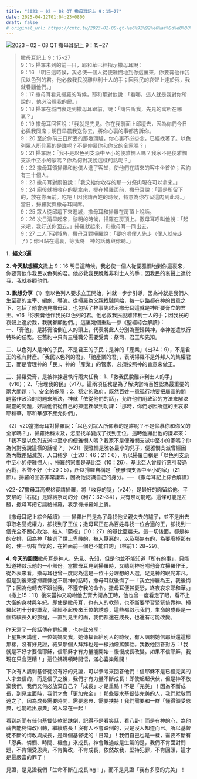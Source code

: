 ```yaml
---
title: "2023 – 02 – 08 QT 撒母耳記上 9：15~27"
date: 2025-04-12T01:04:23+0800
draft: false
# original_url: https://cmtc.tw/2023-02-08-qt-%e6%92%92%e6%af%8d%e8%80%b3%e8%a8%98%e4%b8%8a-9%ef%bc%9a1527
---
```


![2023 – 02 – 08 QT 撒母耳記上 9：15~27](/images/qt.jpg  "2023 – 02 – 08 QT 撒母耳記上 9：15~27")

> 撒母耳記上 9：15~27  
> 9：15 掃羅未到的前一日，耶和華已經指示撒母耳說：  
> 9：16 「明日這時候，我必使一個人從便雅憫地到你這裏來，你要膏他作我民以色列的君。他必救我民脫離非利士人的手；因我民的哀聲上達於我，我就眷顧他們。」  
> 9：17 撒母耳看見掃羅的時候，耶和華對他說：「看哪，這人就是我對你所說的，他必治理我的民。」  
> 9：18 掃羅在城門裏走到撒母耳跟前，說：「請告訴我，先見的寓所在哪裏？」  
> 9：19 撒母耳回答說：「我就是先見。你在我前面上邱壇去，因為你們今日必與我同席；明日早晨我送你去，將你心裏的事都告訴你。  
> 9：20 至於你前三日所丟的那幾頭驢，你心裏不必掛念，已經找著了。以色列眾人所仰慕的是誰呢？不是仰慕你和你父的全家嗎？」  
> 9：21 掃羅說：「我不是以色列支派中至小的便雅憫人嗎？我家不是便雅憫支派中至小的家嗎？你為何對我說這樣的話呢？」  
> 9：22 撒母耳領掃羅和他僕人進了客堂，使他們在請來的客中坐首位；客約有三十個人。  
> 9：23 撒母耳對廚役說：「我交給你收存的那一分祭肉現在可以拿來。」  
> 9：24 廚役就把收存的腿拿來，擺在掃羅面前，撒母耳說：「這是所留下的，放在你面前。吃吧！因我請百姓的時候，特意為你存留這肉到此時。」當日，掃羅就與撒母耳同席。  
> 9：25 眾人從邱壇下來進城，撒母耳和掃羅在房頂上說話。  
> 9：26 次日清早起來，黎明的時候，掃羅在房頂上。撒母耳呼叫他說：「起來吧，我好送你回去。」掃羅就起來，和撒母耳一同出去。  
> 9：27 二人下到城角，撒母耳對掃羅說：「要吩咐僕人先走（僕人就先走了）；你且站在這裏，等我將　神的話傳與你聽。」

**1.  經文3遍**

**2. 今天默想經文**撒上 9：16 明日這時候，我必使一個人從便雅憫地到你這裏來，你要膏他作我民以色列的君。他必救我民脫離非利士人的手；因我民的哀聲上達於我，我就眷顧他們。

**3. 默想分享**（1）當以色列人要求立王開始，神就一步步引導，因為神就是我們人生至高的主宰、編劇、導演。從掃羅為父親找驢開始，每一步路都在神的旨意之下，包括了他會遇見撒母耳，也包括了神事先啟示撒母耳這就是神所要膏立的君王。v16「你要膏他作我民以色列的君。他必救我民脫離非利士人的手；因我民的哀聲上達於我，我就眷顧他們。」這裏幾個重點—參《聖經綜合解讀》：  
一、「膏他」，是將膏油倒在人的頭上，代表將此人分別為聖歸與神，奉神差遣執行特殊的任務。在舊約中只有三種職分需要受膏：祭司、君王和先知。

二、以色列人是神的子民，不是君王的子民；是神的「產業」（出34：9），不是君王的私有財產。「我民以色列的君」、「祂產業的君」，表明掃羅不是外邦人的集權君王，而是管理神的「民」、神的「產業」的管家，必須按照神的旨意來做王。

三、掃羅受膏，是被神揀選執行兩大任務：1、「救我民脫離非利士人的手」（v16）；2、「治理我的民」（v17）。這兩項任務是為了解決當時百姓認為最重要的兩大問題：1、安全的保障；2、穩定的政府。既然百姓一意孤行地要把屬靈的問題當作政治的問題來解決，神就「依從他們的話」，允許他們用政治的方法來解決屬靈的問題，好讓他們從自己的揀選裡學到功課：「那時，你們必因所選的王哀求耶和華，耶和華卻不應允你們」。

（2）v20當撒母耳對掃羅說：「以色列眾人所仰慕的是誰呢？不是仰慕你和你父的全家嗎？」，掃羅始料未及，怎麼找羊變成了找到王位，這時他顯出他的謙卑來：「我不是以色列支派中至小的便雅憫人嗎？我家不是便雅憫支派中至小的家嗎？你為何對我說這樣的話呢？」（v21）便雅憫是雅各最小的兒子，便雅憫支派曾經因為內戰差點滅族，人口稀少（士20：46；21：6），所以掃羅自稱是「以色列支派中至小的便雅憫人」。掃羅的家鄉是基比亞（10：26），基比亞人曾經行惡引發過內戰，名聲不好（士20：5），所以掃羅自稱是「便雅憫支派中至小的家」（21節）。掃羅的回答非常謙卑，因為他認識自己的身分。── 《撒母耳記上綜合解讀》

v22~27撒母耳高規格宴請掃羅，將「收存的腿」（v24），是最好的肉留給他。平安祭的「右腿」是歸給祭司的分（利7：32~34），只有祭司能吃。這條可能是左腿，撒母耳把它讓給掃羅，表示待掃羅如上賓。

《撒母耳記上綜合解讀》── 掃羅出門是為了尋找他父親失去的驢子，並不是出去爭取名譽或權力，卻找到了王位；撒母耳正在為百姓尋找一位合適的王，卻找到一個完全不關心政治、被人「藐視」（10：27）的基比亞農夫。這一切後面，都是神的安排，因為神「揀選了世上卑賤的，被人厭惡的，以及那無有的，為要廢掉那有的，使一切有血氣的，在神面前一個也不能自誇」（林前1：28~29）。

**4. 今天的回應**撒母耳是神人、先見、先知，但是他並不能知道「所有的事」，只能知道神啟示他的一小部份。當撒母耳見到掃羅時，又聽到神吩咐他膏立掃羅作王，從外表來看，撒母耳也曾一度認為這是一位十分理想的人選，足見神的眼光非凡。但是到後來當掃羅悖逆不聽神的話時，撒母耳就後悔了—「我立掃羅為王，我後悔了；因為他轉去不跟從我，不遵守我的命令。撒母耳便甚憂愁，終夜哀求耶和華。」（撒上15：11）後來當神又吩咐他去膏大衛為王時，他也曾一度看走了眼，看不上大衛的身材與年紀。即使是撒母耳，也有人的軟弱，也不斷要學習緊緊倚靠神。掃羅起初十分的謙卑，卻經不起後來王位的誘惑，這些都啟示我們，生命的成長是一個持續長久的旅程，一直到見主的面，我們都還在成長，也還有可能改變。

昨天寫了一段話傳在群組裏，也在此分享：  
上星期天講道，一位媽媽問我，她傳福音給別人的時候，有人諷刺她信耶穌還這樣那樣，沒有好見證，結果那個人拜拜也是一樣抽煙罵髒話。我教他回答對方：「我就是不好才要信耶穌，信耶穌才有力量能開始－慢慢成長改變。如果不信耶穌，我現在只會更糟！」這位媽媽頓時開悟，滿心喜樂離開！

下次有人諷刺基督徒沒有好的見證，可以參考來回答他們！信耶穌不是已經完美的人才去信的，而是信了之後，我們才有力量不斷成長！即使起起伏伏，但是神不放棄我們，我們又何必放棄自己？「成長」才是重點！不是「完美」！因為不斷成長，到見主面時，我們才會「更加完全」！那些要求基督徒完美的人，我們就敬而遠之了，因為成長需要時間、需要恩典、需要扶持！我們需要和一群「懂得領受恩典，也能給出恩典」的人常在一起！

看到新聞有任何基督徒軟弱跌倒，記得不是看笑話，看八卦！而是有神的心，為他禱告能夠悔改回轉，繼續成長！沒有人不會跌倒的，只是沒人知道而已。所以基督徒不斷的悔改與成長，是每個基督徒的「日常」！我們自己也是一樣，需要不斷有「恩典、憐憫、時間、機會」來成長。神會難過或是生氣的是，我們不肯面對問題，不肯領受恩典，不肯悔改，不肯成長，依然故我，堅持犯罪，不肯回頭，這才是最嚴富的罪了！

見證，是見證我們「生命不斷在成長ing！」，而不是見證「我有多麼的完美」！
